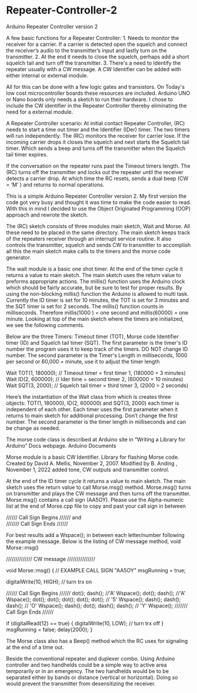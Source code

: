 # Repeater-Controller-2
Arduino Repeater Controller version 2
       
A few basic functions for a Repeater Controller: 
    1. Needs to monitor the receiver for a carrier. If a carrier is detected open the squelch and connect the  receiver’s audio to the transmitter’s input and lastly turn on the transmitter.
    2. At the end it needs to close the squelch, perhaps add a short squelch tail and turn off the transmitter.
    3. There's a need to Identify the repeater usually with a CW message. A CW Identifier can be added with either internal or external module.  
       

All for this can be done with a few logic gates and transistors. On Today's  low cost microcontroller  boards these resources are included. Arduino UNO or Nano boards only needs a sketch to run their hardware. I chose to include the CW identifier in the Repeater Controller thereby eliminating the need for a external module.

A Repeater Controller scenario: 
At initial contact Repeater Controller, (RC)  needs to start a time out timer and the Identifier (IDer) timer. The two timers will run independently. The (RC) monitors the receiver for carrier lose. If the incoming  carrier drops it closes the squelch and next starts the Squelch tail timer. Which sends a beep and turns off the transmitter when the Squelch tail timer expires. 

If the conversation on the repeater runs past the Timeout timers length. The (RC) turns off the transmitter and locks out the repeater until  the receiver detects a carrier drop. At which time the RC resets, sends a dual beep (CW = ‘M’ ) and returns to normal operations.

This is a simple Arduino Repeater Controller version 2. My first version the code got very busy and thought it was time to make the code easier to read. With this in mind I decided to use the Object Originated Programming  (OOP) approach and rewrote the sketch. 

The (RC) sketch consists of three modules main sketch, Wait and Morse. All these need to be placed in the same directory. The main sketch keeps track of the repeaters receiver through an interrupt service routine. It also controls the transmitter, squelch and sends CW to transmitter to accomplish all this the main sketch make calls to the timers and the morse code generator. 

The wait module is a basic one shot timer. At the end of the timer cycle it returns a value to main sketch. The main sketch uses the return value to preforms appropriate actions. The millis() function uses the Arduino clock which should be fairly accurate, but be sure to test for proper results. By using the non-blocking millis() function the Arduino is allowed to multi task. Currently the ID timer is set for 10 minutes, the TOT is set for 3 minutes and the SQT timer is set for 2 seconds. The millis() function counts in milliseconds. Therefore millis(1000 ) = one second and millis(60000) = one minute. Looking at top of the main sketch where the timers are initialized, we see the following comments. 

Below are the three Timers: Timeout timer (TOT), Morse code Identifier timer (ID) and Squelch tail timer (SQT). The first parameter is the timer's ID number the program uses it to keep track of the timers. DO NOT change ID number.
The second parameter is the Timer's Length in milliseconds, 1000 per second or 60,000 = minute, use it to adjust the timer length

Wait TOT(1, 180000); // Timeout timer = first timer 1, (180000 = 3 minutes)
Wait ID(2, 600000); // Ider time = second timer 2, (600000 = 10 minutes)
Wait SQT(3, 2000); // Squelch tail timer = third timer 3, (2000 = 2 seconds)

Here’s the instantiation of the Wait class from which is creates three objects: TOT(1, 180000), ID(2, 600000) and SQT(3, 2000) each timer is independent of each other. Each timer uses the first parameter when it returns to main sketch for additional processing. Don’t change the first number. The second parameter is the timer length in milliseconds and can be change as needed.

The morse code class is described at Arduino site in “Writing a Library for Arduino”
Docs webpage.  Arduino Documents

  Morse module is a basic CW Identifier. 
  Library for flashing Morse code.
  Created by David A. Mellis, November 2, 2007.
  Modified by B. Anding , November 1, 2022
  added tone, CW outputs and transmitter control.

At the end of the ID timer cycle it returns a value to main sketch. The main sketch uses the return value to call Morse.msg() method. Morse.msg() turns on transmitter and plays the CW message and then turns off the transmitter. 
Morse.msg() contains a call sign (AA5OY). Please use the Alpha-numeric list at the end of Morse.cpp file to copy and past your call sign in between 

////// Call Sign Begins  //////
                and  
/////// Call Sign Ends  //////

For best results add a Wspace(); in between each letter/number following the example message.
Below is the listing of CW message method, void Morse::msg()

////////////// CW message  ///////////////

void Morse::msg()
{
  // EXAMPLE CALL SIGN "AA5OY"
  msgRunning = true;

  digitalWrite(10, HIGH); // turn trx on

  ////// Call Sign Begins  //////
  dot(); dash(); //'A'
  Wspace();
  dot(); dash(); //'A'
  Wspace();
  dot(); dot(); dot(); dot(); dot(); // '5'
  Wspace();
  dash(); dash(); dash(); // 'O'
  Wspace();
  dash();  dot();  dash(); dash(); // 'Y'
  Wspace();
  /////// Call Sign Ends  //////

  if (digitalRead(12) == true)
  {
    digitalWrite(10, LOW); // turn trx off
  }
  msgRunning = false;
  delay(2000);
}

The Morse class also has a Beep() method which the RC uses for signaling at the end of a time out. 

Beside the conventional repeater and duplexer combo.  Using Arduino controller and two handhelds could be a simple way to active area temporarily or in an emergency. The two handhelds would be to be separated either by bands or distance (vertical or horizontal). Doing so would prevent the transmitter from  desensitizing the receiver.
